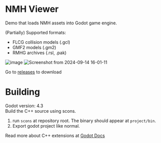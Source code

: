 # NMH Viewer

Demo that loads NMH assets into Godot game engine.

(Partially) Supported formats:
- FLCG collision models (.gcl)
- GMF2 models (.gm2)
- RMHG archives (.rsl, .pak)

![image](https://github.com/user-attachments/assets/b5d98aa8-c142-423c-b345-126605d656c6)
![Screenshot from 2024-09-14 16-01-11](https://github.com/user-attachments/assets/8824ca56-60ce-43ae-8c2a-37e3c8b6d852)

Go to [releases](https://github.com/sevonj/nmh-godot/releases) to download

# Building
Godot version: 4.3  
Build the C++ source using scons.
1. run `scons` at repository root. The binary should appear at `project/bin`.
2. Export godot project like normal.

Read more about C++ extensions at [Godot Docs](https://docs.godotengine.org/en/stable/tutorials/scripting/gdextension/what_is_gdextension.html)

